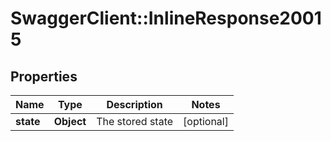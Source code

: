 # SwaggerClient::InlineResponse20015

## Properties
Name | Type | Description | Notes
------------ | ------------- | ------------- | -------------
**state** | **Object** | The stored state | [optional] 

